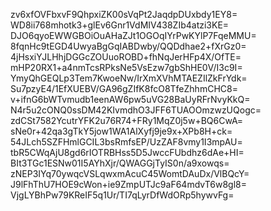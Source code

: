 zv6xfOVFbxvF9QhpxiZK00sVqPt2JaqdpDUxbdy1EY8=
WD8ii768mhotk3+glEv6Gnr1VdMIV438ZIb4atzi3KE=
DJO6qyoEWWGBOiOuAHaZJt1OGOqIYrPwKYlP7FqeMMU=
8fqnHc9tEGD4UwyaBgGqIABDwby/QQDdhae2+fXrGz0=
4jHsxiYJLHhjDGGcZOUuoROBD+fhNqJerHFp4X/OfTE=
mHP20RX1+a4nmTcsRPksNe5VsEzw7gbShHE0V/I3c9I=
YmyQhGEQLp3Tem7KwoeNw/IrXmXVhMTAEZIlZkFrYdk=
Su7pzyE4/1EfXUEBV/GA96gZIfK8fcO8TfeZhhmCHC8=
v+ifnG6bWTvmudb1eenAW6pw5uVG28BaUyRFrNvyKkQ=
N4r5u2cONQ0ssDM42KIvmdhO3JFF6TUAOOmzwzUQogc=
zdCSt7582YcutrYFK2u76R74+FRy1MqZ0j5w+BQ6CwA=
sNe0r+42qa3gTkY5jow1WA1AlXyfj9je9x+XPb8H+ck=
54JLch5SZFHmlGCIL3bsRmfsEP/UzZAF8vmy1I3mpAU=
tbR5CWqAjU8gd6rIOTRBHss5D5JwccFUbdhz6dAe+HI=
BIt3TGc1ESNw01I5AYhXjr/QWAGGjTyIS0n/a9xowqs=
zNEP3IYq70ywqcVSLqwxmAcuC45WomtDAuDx/VlBQcY=
J9lFhThU7HOE9cWon+ie9ZmpUTJc9aF64mdvT6w8gl8=
VjgLYBhPw79KReIF5q1Ur/TI7qLyrDfWdORp5hywvFg=
